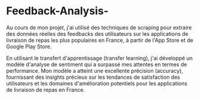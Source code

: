 # Feedback-Analysis-
Au cours de mon projet, j'ai utilisé des techniques de scraping pour extraire des données réelles des feedbacks des utilisateurs sur les applications de livraison de repas les plus populaires en France, 
à partir de l'App Store et de Google Play Store.

En utilisant le transfert d'apprentissage (transfer learning), j'ai développé un modèle d'analyse de sentiment qui a surpassé mes attentes en termes de performance. Mon modèle a atteint une excellente précision (accuracy), fournissant des insights précieux sur les tendances de satisfaction des utilisateurs et les domaines d'amélioration potentiels pour les applications de livraison de repas en France.
